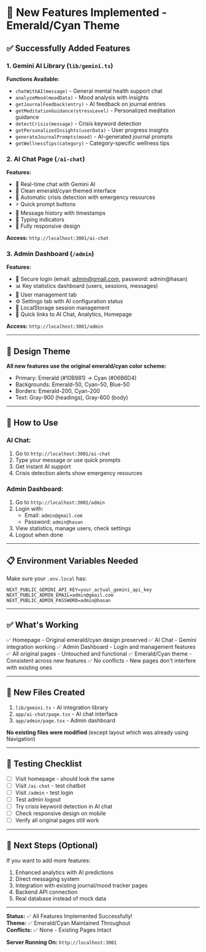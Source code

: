 # 🎉 New Features Implemented - Emerald/Cyan Theme

## ✅ Successfully Added Features

### 1. **Gemini AI Library** (`lib/gemini.ts`)
**Functions Available:**
- `chatWithAI(message)` - General mental health support chat
- `analyzeMood(moodData)` - Mood analysis with insights
- `getJournalFeedback(entry)` - AI feedback on journal entries
- `getMeditationGuidance(stressLevel)` - Personalized meditation guidance
- `detectCrisis(message)` - Crisis keyword detection
- `getPersonalizedInsights(userData)` - User progress insights
- `generateJournalPrompts(mood)` - AI-generated journal prompts
- `getWellnessTips(category)` - Category-specific wellness tips

### 2. **AI Chat Page** (`/ai-chat`)
**Features:**
- 🤖 Real-time chat with Gemini AI
- 💬 Clean emerald/cyan themed interface
- 🚨 Automatic crisis detection with emergency resources
- ⚡ Quick prompt buttons
- 📝 Message history with timestamps
- 🔄 Typing indicators
- 📱 Fully responsive design

**Access:** `http://localhost:3001/ai-chat`

### 3. **Admin Dashboard** (`/admin`)
**Features:**
- 🔐 Secure login (email: admin@gmail.com, password: admin@hasan)
- 📊 Key statistics dashboard (users, sessions, messages)
- 👥 User management tab
- ⚙️ Settings tab with AI configuration status
- 🔄 LocalStorage session management
- 🎯 Quick links to AI Chat, Analytics, Homepage

**Access:** `http://localhost:3001/admin`

---

## 🎨 Design Theme

**All new features use the original emerald/cyan color scheme:**
- Primary: Emerald (#10B981) → Cyan (#06B6D4)
- Backgrounds: Emerald-50, Cyan-50, Blue-50
- Borders: Emerald-200, Cyan-200
- Text: Gray-900 (headings), Gray-600 (body)

---

## 🚀 How to Use

### AI Chat:
1. Go to `http://localhost:3001/ai-chat`
2. Type your message or use quick prompts
3. Get instant AI support
4. Crisis detection alerts show emergency resources

### Admin Dashboard:
1. Go to `http://localhost:3001/admin`
2. Login with:
   - Email: `admin@gmail.com`
   - Password: `admin@hasan`
3. View statistics, manage users, check settings
4. Logout when done

---

## 📋 Environment Variables Needed

Make sure your `.env.local` has:
```
NEXT_PUBLIC_GEMINI_API_KEY=your_actual_gemini_api_key
NEXT_PUBLIC_ADMIN_EMAIL=admin@gmail.com
NEXT_PUBLIC_ADMIN_PASSWORD=admin@hasan
```

---

## ✅ What's Working

✅ Homepage - Original emerald/cyan design preserved
✅ AI Chat - Gemini integration working
✅ Admin Dashboard - Login and management features
✅ All original pages - Untouched and functional
✅ Emerald/Cyan theme - Consistent across new features
✅ No conflicts - New pages don't interfere with existing ones

---

## 📁 New Files Created

1. `lib/gemini.ts` - AI integration library
2. `app/ai-chat/page.tsx` - AI chat interface
3. `app/admin/page.tsx` - Admin dashboard

**No existing files were modified** (except layout which was already using Navigation)

---

## 🧪 Testing Checklist

- [ ] Visit homepage - should look the same
- [ ] Visit `/ai-chat` - test chatbot
- [ ] Visit `/admin` - test login
- [ ] Test admin logout
- [ ] Try crisis keyword detection in AI chat
- [ ] Check responsive design on mobile
- [ ] Verify all original pages still work

---

## 🎯 Next Steps (Optional)

If you want to add more features:
1. Enhanced analytics with AI predictions
2. Direct messaging system
3. Integration with existing journal/mood tracker pages
4. Backend API connection
5. Real database instead of mock data

---

**Status:** ✅ All Features Implemented Successfully!  
**Theme:** ✅ Emerald/Cyan Maintained Throughout  
**Conflicts:** ✅ None - Existing Pages Intact  

**Server Running On:** `http://localhost:3001`
